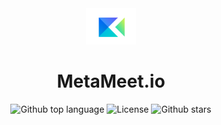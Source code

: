 <div align="center" id="top"> 
  <img src="./frontend/public/title-logo.png" alt="meta-meet" width=80 />
</div>

<h1 align="center">MetaMeet.io</h1>

<p align="center">
  <img alt="Github top language" src="https://img.shields.io/github/languages/top/arpitBhalla/meta-meet?style=flat-square">
  <img alt="License" src="https://img.shields.io/github/license/arpitBhalla/meta-meet?style=flat-square">
  <img alt="Github stars" src="https://img.shields.io/github/stars/arpitBhalla/meta-meet?style=flat-square" />
</p>
<br>



